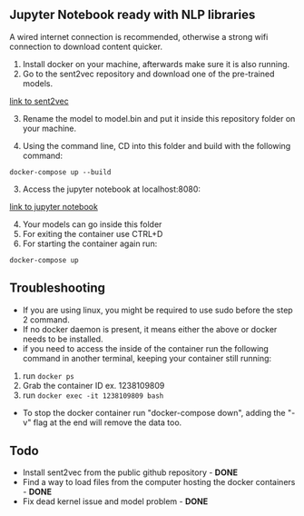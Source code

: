 ## Jupyter Notebook ready with NLP libraries

A wired internet connection is recommended, otherwise a strong wifi connection to download content quicker.

1. Install docker on your machine, afterwards make sure it is also running.
2. Go to the sent2vec repository and download one of the pre-trained models.

[link to sent2vec](https://github.com/epfml/sent2vec)

3. Rename the model to model.bin and put it inside this repository folder on your machine.

4. Using the command line, CD into this folder and build with the following command:

`docker-compose up --build`

3. Access the jupyter notebook at localhost:8080:

[link to jupyter notebook](http://localhost:8080)

4. Your models can go inside this folder
5. For exiting the container use CTRL+D
6. For starting the container again run:

`docker-compose up`

## Troubleshooting

- If you are using linux, you might be required to use sudo before the step 2 command.
- If no docker daemon is present, it means either the above or docker needs to be installed.
- if you need to access the inside of the container run the following command in another terminal, keeping your container still running:

1. run `docker ps`
2. Grab the container ID ex. 1238109809
3. run `docker exec -it 1238109809 bash`

- To stop the docker container run "docker-compose down", adding the "-v" flag at the end will remove the data too.

## Todo

- Install sent2vec from the public github repository - **DONE**
- Find a way to load files from the computer hosting the docker containers - **DONE**
- Fix dead kernel issue and model problem - **DONE**
